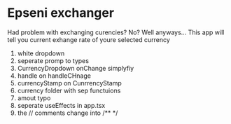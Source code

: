 # Epseni exchanger
Had problem with exchanging curencies? No? Well anyways... This app will tell you current exhange rate of youre selected currency


1. white dropdown
2. seperate promp to types
3. CurrencyDropdown onChange simplyfiy
4. handle on handleCHnage
5. currencyStamp on CunrrencyStamp
6. currency folder with sep functuions
7. amout typo
8. seperate useEffects in app.tsx
9. the // comments change into /** */
